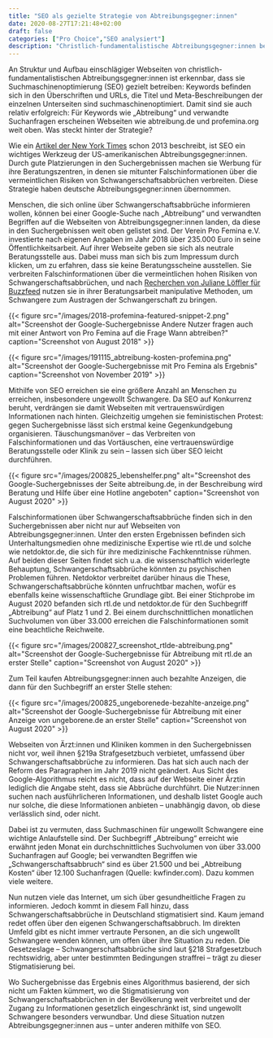 ```yaml
---
title: "SEO als gezielte Strategie von Abtreibungsgegner:innen"
date: 2020-08-27T17:21:48+02:00
draft: false
categories: ["Pro Choice","SEO analysiert"]
description: "Christlich-fundamentalistische Abtreibungsgegner:innen betreiben gezielt Suchmaschinenoptimierung (SEO). Was steckt hinter dieser Strategie?"
---
```


An Struktur und Aufbau einschlägiger Webseiten von christlich-fundamentalistischen Abtreibungsgegner:innen ist erkennbar, dass sie Suchmaschinenoptimierung (SEO) gezielt betreiben: Keywords befinden sich in den Überschriften und URLs, die Titel und Meta-Beschreibungen der einzelnen Unterseiten sind suchmaschinenoptimiert. Damit sind sie auch relativ erfolgreich: Für Keywords wie „Abtreibung“ und verwandte Suchanfragen erscheinen Webseiten wie abtreibung.de und profemina.org weit oben. Was steckt hinter der Strategie?

Wie ein [Artikel der New York Times](http://www.nytimes.com/2013/01/05/health/pregnancy-centers-gain-influence-in-anti-abortion-fight.html) schon 2013 beschreibt, ist SEO ein wichtiges Werkzeug der US-amerikanischen Abtreibungsgegner:innen. Durch gute Platzierungen in den Suchergebnissen machen sie Werbung für ihre Beratungszentren, in denen sie mitunter Falschinformationen über die vermeintlichen Risiken von Schwangerschaftsabbrüchen verbreiten. Diese Strategie haben deutsche Abtreibungsgegner:innen übernommen.

Menschen, die sich online über Schwangerschaftsabbrüche informieren wollen, können bei einer Google-Suche nach „Abtreibung“ und verwandten Begriffen auf die Webseiten von Abtreibungsgegner:innen landen, da diese in den Suchergebnissen weit oben gelistet sind. Der Verein Pro Femina e.V. investierte nach eigenen Angaben im Jahr 2018 über 235.000 Euro in seine Öffentlichkeitsarbeit. Auf ihrer Webseite geben sie sich als neutrale Beratungsstelle aus. Dabei muss man sich bis zum Impressum durch klicken, um zu erfahren, dass sie keine Beratungsscheine ausstellen. Sie verbreiten Falschinformationen über die vermeintlichen hohen Risiken von Schwangerschaftsabbrüchen, und nach [Recherchen von Juliane Löffler für Buzzfeed](https://www.buzzfeed.com/de/julianeloeffler/schwanger-profemina-beratung-abtreibung-218) nutzen sie in ihrer Beratungsarbeit manipulative Methoden, um Schwangere zum Austragen der Schwangerschaft zu bringen.

{{< figure src="/images/2018-profemina-featured-snippet-2.png" alt="Screenshot der Google-Suchergebnisse Andere Nutzer fragen auch mit einer Antwort von Pro Femina auf die Frage Wann abtreiben?"  caption="Screenshot von August 2018" >}}

{{< figure src="/images/191115_abtreibung-kosten-profemina.png" alt="Screenshot der Google-Suchergebnisse mit Pro Femina als Ergebnis" caption="Screenshot von November 2019" >}}

Mithilfe von SEO erreichen sie eine größere Anzahl an Menschen zu erreichen, insbesondere ungewollt Schwangere. Da SEO auf Konkurrenz beruht, verdrängen sie damit Webseiten mit vertrauenswürdigen Informationen nach hinten. Gleichzeitig umgehen sie feministischen Protest: gegen Suchergebnisse lässt sich erstmal keine Gegenkundgebung organisieren. Täuschungsmanöver – das Verbreiten von Falschinformationen und das Vortäuschen, eine vertrauenswürdige Beratungsstelle oder Klinik zu sein – lassen sich über SEO leicht durchführen.

{{< figure src="/images/200825_lebenshelfer.png" alt="Screenshot des Google-Suchergebnisses der Seite abtreibung.de, in der Beschreibung wird Beratung und Hilfe über eine Hotline angeboten" caption="Screenshot von August 2020" >}}

Falschinformationen über Schwangerschaftsabbrüche finden sich in den Suchergebnissen aber nicht nur auf Webseiten von Abtreibungsgegner:innen. Unter den ersten Ergebnissen befinden sich Unterhaltungsmedien ohne medizinische Expertise wie rtl.de und solche wie netdoktor.de, die sich für ihre medizinische Fachkenntnisse rühmen. Auf beiden dieser Seiten findet sich u.a. die wissenschaftlich widerlegte Behauptung, Schwangerschaftsabbrüche könnten zu psychischen Problemen führen. Netdoktor verbreitet darüber hinaus die These, Schwangerschaftsabbrüche könnten unfruchtbar machen, wofür es ebenfalls keine wissenschaftliche Grundlage gibt. Bei einer Stichprobe im August 2020 befanden sich rtl.de und netdoktor.de für den Suchbegriff „Abtreibung“ auf Platz 1 und 2. Bei einem durchschnittlichen monatlichen Suchvolumen von über 33.000 erreichen die Falschinformationen somit eine beachtliche Reichweite.

{{< figure src="/images/200827_screenshot_rtlde-abtreibung.png" alt="Screenshot der Google-Suchergebnisse für Abtreibung mit rtl.de an erster Stelle" caption="Screenshot von August 2020" >}}

Zum Teil kaufen Abtreibungsgegner:innen auch bezahlte Anzeigen, die dann für den Suchbegriff an erster Stelle stehen:

{{< figure src="/images/200825_ungeborenede-bezahlte-anzeige.png" alt="Screenshot der Google-Suchergebnisse für Abtreibung mit einer Anzeige von ungeborene.de an erster Stelle" caption="Screenshot von August 2020" >}}

Webseiten von Ärzt:innen und Kliniken kommen in den Suchergebnissen nicht vor, weil ihnen §219a Strafgesetzbuch verbietet, umfassend über Schwangerschaftsabbrüche zu informieren. Das hat sich auch nach der Reform des Paragraphen im Jahr 2019 nicht geändert. Aus Sicht des Google-Algorithmus reicht es nicht, dass auf der Webseite einer Ärztin lediglich die Angabe steht, dass sie Abbrüche durchführt. Die Nutzer:innen suchen nach ausführlicheren Informationen, und deshalb listet Google auch nur solche, die diese Informationen anbieten – unabhängig davon, ob diese verlässlich sind, oder nicht.

Dabei ist zu vermuten, dass Suchmaschinen für ungewollt Schwangere eine wichtige Anlaufstelle sind. Der Suchbegriff „Abtreibung“ erreicht wie erwähnt jeden Monat ein durchschnittliches Suchvolumen von über 33.000 Suchanfragen auf Google; bei verwandten Begriffen wie „Schwangerschaftsabbruch“ sind es über 21.500 und bei „Abtreibung Kosten“ über 12.100 Suchanfragen (Quelle: kwfinder.com). Dazu kommen viele weitere.

Nun nutzen viele das Internet, um sich über gesundheitliche Fragen zu informieren. Jedoch kommt in diesem Fall hinzu, dass Schwangerschaftsabbrüche in Deutschland stigmatisiert sind. Kaum jemand redet offen über den eigenen Schwangerschaftsabbruch. Im direkten Umfeld gibt es nicht immer vertraute Personen, an die sich ungewollt Schwangere wenden können, um offen über ihre Situation zu reden. Die Gesetzeslage – Schwangerschaftsabbrüche sind laut §218 Strafgesetzbuch rechtswidrig, aber unter bestimmten Bedingungen straffrei – trägt zu dieser Stigmatisierung bei.

Wo Suchergebnisse das Ergebnis eines Algorithmus basierend, der sich nicht um Fakten kümmert, wo die Stigmatisierung von Schwangerschaftsabbrüchen in der Bevölkerung weit verbreitet und der Zugang zu Informationen gesetzlich eingeschränkt ist, sind ungewollt Schwangere besonders verwundbar. Und diese Situation nutzen Abtreibungsgegner:innen aus – unter anderen mithilfe von SEO.
